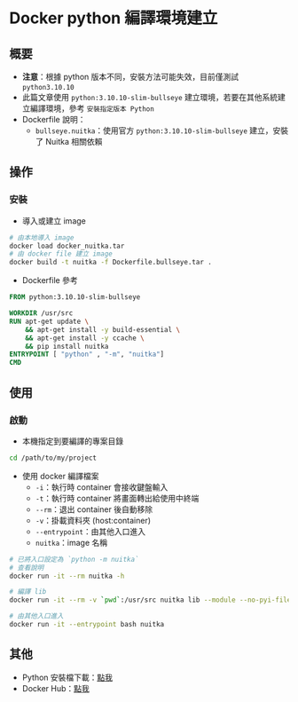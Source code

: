# Docker python 編譯環境建立
## 概要
- **注意**：根據 python 版本不同，安裝方法可能失效，目前僅測試 `python3.10.10`
- 此篇文章使用 `python:3.10.10-slim-bullseye` 建立環境，若要在其他系統建立編譯環境，參考 `安裝指定版本 Python`
- Dockerfile 說明：
    - `bullseye.nuitka`：使用官方 `python:3.10.10-slim-bullseye` 建立，安裝了 Nuitka 相關依賴

## 操作
### 安裝
- 導入或建立 image
```sh
# 由本地導入 image
docker load docker_nuitka.tar
# 由 docker file 建立 image
docker build -t nuitka -f Dockerfile.bullseye.tar .
```
- Dockerfile 參考
```Dockerfile
FROM python:3.10.10-slim-bullseye

WORKDIR /usr/src
RUN apt-get update \
    && apt-get install -y build-essential \
    && apt-get install -y ccache \
    && pip install nuitka
ENTRYPOINT [ "python" , "-m", "nuitka"]
CMD
```


## 使用
### 啟動
- 本機指定到要編譯的專案目錄
```sh
cd /path/to/my/project
```
- 使用 docker 編譯檔案
    - `-i`：執行時 container 會接收鍵盤輸入
    - `-t`：執行時 container 將畫面轉出給使用中終端
    - `--rm`：退出 container 後自動移除
    - `-v`：掛載資料夾 (host:container)
    - `--entrypoint`：由其他入口進入
    - `nuitka`：image 名稱
```sh
# 已將入口設定為 `python -m nuitka`
# 查看說明
docker run -it --rm nuitka -h

# 編譯 lib
docker run -it --rm -v `pwd`:/usr/src nuitka lib --module --no-pyi-file --remove-output --include-package=lib

# 由其他入口進入
docker run -it --entrypoint bash nuitka
```

## 其他
- Python 安裝檔下載：[點我][python]
- Docker Hub：[點我][docker hub]


[python]: https://www.python.org/ftp/python/
[docker hub]: https://hub.docker.com/_/python